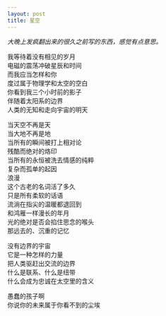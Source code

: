 ```yaml
---
layout: post
title: 星空
---
```


_大晚上发疯翻出来的很久之前写的东西，感觉有点意思。_

我等待着没有相见的岁月<br>
电磁的震荡冲破星辰和时间<br>
而我应当怎样和你<br>
度过属于物理学和太空的空白<br>
你看到我三个小时前的影子<br>
伴随着太阳系的边界<br>
人类的无知和走向宇宙的明天

当天空不再是天<br>
当大地不再是地<br>
当所有的瞬间被打上相对论<br>
残酷而绝对的烙印<br>
当所有的永恒被洗去情感的纯粹<br>
复杂而孤单的起因<br>
浪漫<br>
这个古老的名词活了多久<br>
只是所有柔软的话语<br>
流淌在指尖的温暖都退回到<br>
和鸿雁一样漫长的年月<br>
光的绝对是否会掐住思念的喉头<br>
那远去的、沉重的记忆

没有边界的宇宙<br>
它是一种怎样的力量<br>
把人类驱赶出交流的边界<br>
什么是联系、什么是纽带<br>
什么会成为忠诚在太空里的含义

愚蠢的孩子啊<br>
你说你的未来属于你看不到的尘埃 
